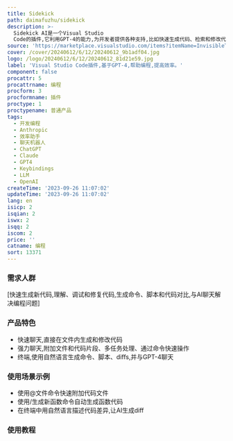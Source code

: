 ```yaml
---
title: Sidekick
path: daimafuzhu/sidekick
description: >-
  Sidekick AI是一个Visual Studio
  Code的插件,它利用GPT-4的能力,为开发者提供各种支持,比如快速生成代码、检索和修改代码、提出疑问并解答、查找bug等,可以极大提高编程效率。
source: 'https://marketplace.visualstudio.com/items?itemName=InvisibleTools.sidekickai'
cover: /cover/20240612/6/12/20240612_9b1adf04.jpg
logo: /logo/20240612/6/12/20240612_81d21e59.jpg
label: 'Visual Studio Code插件,基于GPT-4,帮助编程,提高效率。'
component: false
procattr: 5
procattrname: 编程
procform: 3
procformname: 插件
proctype: 1
proctypename: 普通产品
tags:
  - 开发编程
  - Anthropic
  - 效率助手
  - 聊天机器人
  - ChatGPT
  - Claude
  - GPT4
  - Keybindings
  - LLM
  - OpenAI
createTime: '2023-09-26 11:07:02'
updateTime: '2023-09-26 11:07:02'
lang: en
isicp: 2
isqian: 2
iswx: 2
isqq: 2
iscom: 2
price: ''
catname: 编程
sort: 13371
---
```




### 需求人群
[快速生成新代码,理解、调试和修复代码,生成命令、脚本和代码对比,与AI聊天解决编程问题]

### 产品特色
- 快速聊天,直接在文件内生成和修改代码
- 强力聊天,附加文件和代码片段、多任务处理、通过命令快速操作
- 终端,使用自然语言生成命令、脚本、diffs,并与GPT-4聊天

### 使用场景示例
- 使用@文件命令快速附加代码文件
- 使用/生成新函数命令自动生成函数代码
- 在终端中用自然语言描述代码差异,让AI生成diff

### 使用教程


  
